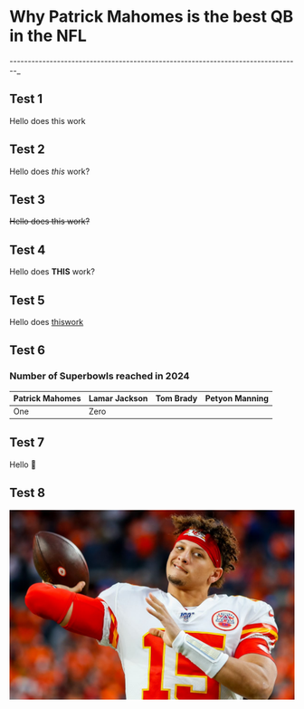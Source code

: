 # Why Patrick Mahomes is the best QB in the NFL #
--------------------------------------------------------------------------------_
## Test 1 ##
Hello does this work

## Test 2 ##
Hello does _this_ work?

## Test 3 ##
~~Hello does this work?~~

## Test 4 ##
Hello does __THIS__ work?

## Test 5 ##
Hello does [thiswork](https://www.nfl.com/super-bowl/event-info/ "thiswork title")

## Test 6 ##
### Number of Superbowls reached in 2024 ###
Patrick Mahomes | Lamar Jackson | Tom Brady | Petyon Manning |
----------------|---------------|-----------|----------------|
One             |Zero           |           |                |


## Test 7 ##
Hello :star_struck:

## Test 8 ##
![alt text](PatrickMahomes.jpg "The GOAT")
